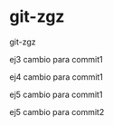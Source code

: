 # git-zgz
git-zgz

ej3 cambio para commit1

ej4 cambio para commit1

ej5 cambio para commit1

ej5 cambio para commit2
